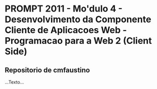 # PROMPT 2011 - Mo'dulo 4 - Desenvolvimento da Componente Cliente de Aplicacoes Web - Programacao para a Web 2 (Client Side)

## Repositorio de cmfaustino

...Texto...
